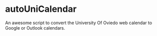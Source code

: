 # autoUniCalendar
An awesome script to convert the University Of Oviedo web calendar to Google or Outlook calendars.
